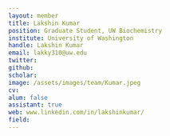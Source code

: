 ```yaml
---
layout: member
title: Lakshin Kumar
position: Graduate Student, UW Biochemistry
institute: University of Washington
handle: Lakshin Kumar
email: lakky310@uw.edu
twitter: 
github: 
scholar: 
image: /assets/images/team/Kumar.jpeg
cv: 
alum: false
assistant: true
web: www.linkedin.com/in/lakshinkumar/
field: 
---
```






